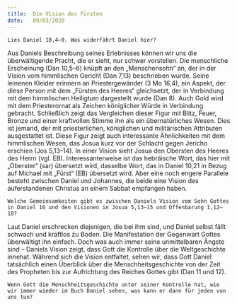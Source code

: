 ```yaml
---
title:  Die Vision des Fürsten
date:   09/03/2020
---
```


`Lies Daniel 10,4–9. Was widerfährt Daniel hier?`

Aus Daniels Beschreibung seines Erlebnisses können wir uns die überwältigende Pracht, die er sieht, nur schwer vorstellen. Die menschliche Erscheinung (Dan 10,5–6) knüpft an den „Menschensohn“ an, der in der Vision vom himmlischen Gericht (Dan 7,13) beschrieben wurde. Seine leinenen Kleider erinnern an Priestergewänder (3 Mo 16,4), ein Aspekt, der diese Person mit dem „Fürsten des Heeres“ gleichsetzt, der in Verbindung mit dem himmlischen Heiligtum dargestellt wurde (Dan 8). Auch Gold wird mit dem Priesterornat als Zeichen königlicher Würde in Verbindung gebracht. Schließlich zeigt das Vergleichen dieser Figur mit Blitz, Feuer, Bronze und einer kraftvollen Stimme ihn als ein übernatürliches Wesen. Dies ist jemand, der mit priesterlichen, königlichen und militärischen Attributen ausgestattet ist. Diese Figur zeigt auch interessante Ähnlichkeiten mit dem himmlischen Wesen, das Josua kurz vor der Schlacht gegen Jericho erschien (Jos 5,13–14). In einer Vision sieht Josua den Obersten des Heeres des Herrn (vgl. EB). Interessanterweise ist das hebräische Wort, das hier mit „Oberster“ (sar) übersetzt wird, dasselbe Wort, das in Daniel 10,21 in Bezug auf Michael mit „Fürst“ (EB) übersetzt wird. Aber eine noch engere Parallele besteht zwischen Daniel und Johannes, die beide eine Vision des auferstandenen Christus an einem Sabbat empfangen haben.

`Welche Gemeinsamkeiten gibt es zwischen Daniels Vision vom Sohn Gottes in Daniel 10 und den Visionen in Josua 5,13–15 und Offenbarung 1,12–18?`

Laut Daniel erschrecken diejenigen, die bei ihm sind, und Daniel selbst fällt schwach und kraftlos zu Boden. Die Manifestation der Gegenwart Gottes überwältigt ihn einfach. Doch was auch immer seine unmittelbaren Ängste sind – Daniels Vision zeigt, dass Gott die Kontrolle über die Weltgeschichte innehat. Während sich die Vision entfaltet, sehen wir, dass Gott Daniel tatsächlich einen Überblick über die Menschheitsgeschichte von der Zeit des Propheten bis zur Aufrichtung des Reiches Gottes gibt (Dan 11 und 12).

`Wenn Gott die Menschheitsgeschichte unter seiner Kontrolle hat, wie wir immer wieder im Buch Daniel sehen, was kann er dann für jeden von uns tun?`